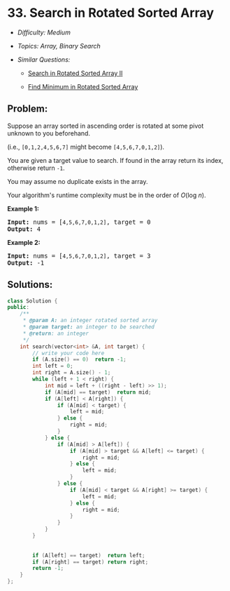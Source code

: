 # 33. Search in Rotated Sorted Array

* *Difficulty: Medium*

* *Topics: Array, Binary Search*

* *Similar Questions:*

  * [Search in Rotated Sorted Array II](search-in-rotated-sorted-array-ii.md)

  * [Find Minimum in Rotated Sorted Array](find-minimum-in-rotated-sorted-array.md)

## Problem:

<p>Suppose an array sorted in ascending order is rotated at some pivot unknown to you beforehand.</p>

<p>(i.e., <code>[0,1,2,4,5,6,7]</code> might become <code>[4,5,6,7,0,1,2]</code>).</p>

<p>You are given a target value to search. If found in the array return its index, otherwise return <code>-1</code>.</p>

<p>You may assume no duplicate exists in the array.</p>

<p>Your algorithm&#39;s runtime complexity must be in the order of&nbsp;<em>O</em>(log&nbsp;<em>n</em>).</p>

<p><strong>Example 1:</strong></p>

<pre>
<strong>Input:</strong> nums = [<code>4,5,6,7,0,1,2]</code>, target = 0
<strong>Output:</strong> 4
</pre>

<p><strong>Example 2:</strong></p>

<pre>
<strong>Input:</strong> nums = [<code>4,5,6,7,0,1,2]</code>, target = 3
<strong>Output:</strong> -1</pre>

## Solutions:

```c++
class Solution {
public:
    /**
     * @param A: an integer rotated sorted array
     * @param target: an integer to be searched
     * @return: an integer
     */
    int search(vector<int> &A, int target) {
        // write your code here
        if (A.size() == 0)  return -1;
        int left = 0;
        int right = A.size() - 1;
        while (left + 1 < right) {
            int mid = left + ((right - left) >> 1);
            if (A[mid] == target)  return mid;
            if (A[left] < A[right]) {
                if (A[mid] < target) {
                    left = mid;
                } else {
                    right = mid;
                }
            } else {
                if (A[mid] > A[left]) {
                    if (A[mid] > target && A[left] <= target) {
                        right = mid;
                    } else {
                        left = mid;
                    }
                } else {
                    if (A[mid] < target && A[right] >= target) {
                        left = mid;
                    } else {
                        right = mid;
                    }
                }
            }
        }
        
        
        if (A[left] == target)  return left;
        if (A[right] == target) return right;
        return -1;
    }
};
```
